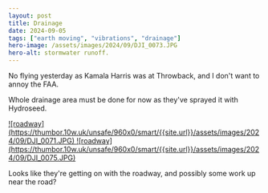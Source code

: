 ```yaml
---
layout: post
title: Drainage
date: 2024-09-05
tags: ["earth moving", "vibrations", "drainage"]
hero-image: /assets/images/2024/09/DJI_0073.JPG
hero-alt: stormwater runoff.
---
```

No flying yesterday as Kamala Harris was at Throwback, and I don't want to annoy the FAA.

Whole drainage area must be done for now as they've sprayed it with Hydroseed.

<a href="{{site.url}}/assets/images/2024/09/DJI_0071.JPG">
![roadway](https://thumbor.10w.uk/unsafe/960x0/smart/{{site.url}}/assets/images/2024/09/DJI_0071.JPG)
</a>

<a href="{{site.url}}/assets/images/2024/09/DJI_0075.JPG">
![roadway](https://thumbor.10w.uk/unsafe/960x0/smart/{{site.url}}/assets/images/2024/09/DJI_0075.JPG)
</a>

Looks like they're getting on with the roadway, and possibly some work up near the road?